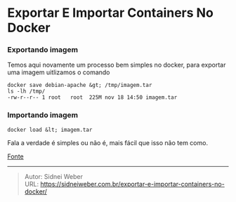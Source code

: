 # Exportar E Importar Containers No Docker

### Exportando imagem

Temos aqui novamente um processo bem simples no docker, para exportar uma imagem uitlizamos o comando

```shell
docker save debian-apache &gt; /tmp/imagem.tar
ls -lh /tmp/
-rw-r--r-- 1 root   root  225M nov 18 14:50 imagem.tar
```

### Importando imagem

```shell
docker load &lt; imagem.tar
```

Fala a verdade é simples ou não é, mais fácil que isso não tem como.

[Fonte](http://devopslab.com.br/docker-como-criar-uma-imagem-docker-a-partir-de-um-container-utilizando-o-docker-commit/)

---

> Autor: Sidnei Weber  
> URL: https://sidneiweber.com.br/exportar-e-importar-containers-no-docker/  

